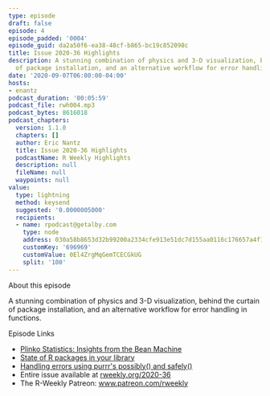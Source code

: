 ```yaml
---
type: episode
draft: false
episode: 4
episode_padded: '0004'
episode_guid: da2a50f6-ea38-48cf-b865-bc19c852098c
title: Issue 2020-36 Highlights
description: A stunning combination of physics and 3-D visualization, behind the curtain
  of package installation, and an alternative workflow for error handling in functions.
date: '2020-09-07T06:00:00-04:00'
hosts:
- enantz
podcast_duration: '00:05:59'
podcast_file: rwh004.mp3
podcast_bytes: 8616018
podcast_chapters:
  version: 1.1.0
  chapters: []
  author: Eric Nantz
  title: Issue 2020-36 Highlights
  podcastName: R Weekly Highlights
  description: null
  fileName: null
  waypoints: null
value:
  type: lightning
  method: keysend
  suggested: '0.0000005000'
  recipients:
  - name: rpodcast@getalby.com
    type: node
    address: 030a58b8653d32b99200a2334cfe913e51dc7d155aa0116c176657a4f1722677a3
    customKey: '696969'
    customValue: 0El4ZrgMqGemTCECGkUG
    split: '100'
---
```

About this episode

A stunning combination of physics and 3-D visualization, behind the curtain of package installation, and an alternative workflow for error handling in functions.

Episode Links

-   <a href="https://www.tylermw.com/plinko-statistics-insights-from-the-bean-machine/" rel="nofollow">Plinko Statistics: Insights from the Bean Machine</a>
-   <a href="https://blog.r-hub.io/2020/09/03/keep.source/" rel="nofollow">State of R packages in your library</a>
-   <a href="https://aosmith.rbind.io/2020/08/31/handling-errors/" rel="nofollow">Handling errors using purrr's possibly() and safely()</a>
-   Entire issue available at <a href="https://rweekly.org/2020-36" rel="nofollow">rweekly.org/2020-36</a>
-   The R-Weekly Patreon: <a href="https://www.patreon.com/rweekly" rel="nofollow">www.patreon.com/rweekly</a>

